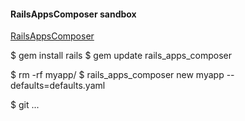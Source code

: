#### RailsAppsComposer sandbox

[RailsAppsComposer](https://github.com/RailsApps/rails_apps_composer)

$ gem install rails
$ gem update rails_apps_composer

$ rm -rf myapp/
$ rails_apps_composer new myapp --defaults=defaults.yaml

$ git ...
